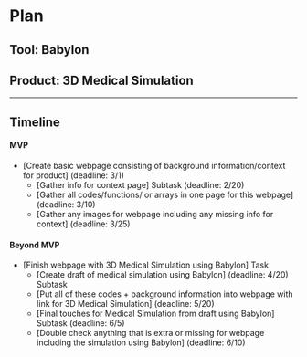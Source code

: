 
# Plan

## Tool: Babylon
## Product: 3D Medical Simulation

---

## Timeline

#### MVP

- [Create basic webpage consisting of background information/context for product] (deadline: 3/1)
  - [Gather info for context page] Subtask (deadline: 2/20)
  - [Gather all codes/functions/ or arrays in one page for this webpage] (deadline: 3/10)
  - [Gather any images for webpage including any missing info for context] (deadline: 3/25)

#### Beyond MVP

- [Finish webpage with 3D Medical Simulation using Babylon] Task
  - [Create draft of medical simulation using Babylon] (deadline: 4/20) Subtask
  - [Put all of these codes + background information into webpage with link for 3D Medical Simulation] (deadline: 5/20)
  - [Final touches for Medical Simulation from draft using Babylon] Subtask (deadline: 6/5)
  - [Double check anything that is extra or missing for webpage including the simulation using Babylon] (deadline: 6/10)


<!-- EXAMPLE

## Tool: APIs
## Product: Green Glass Door riddle app

## Timeline

### MVP

- [ ] Front-end
  - [x] Webpage to collect input from user (deadline: 4/15)
  - [ ] Webpage to display "yes, but a ___ can't" or "no, but a ___ can" (deadline: 5/1)
- [x] Back-end
  - [x] Use regex to test whether or not the word can go through the GGD (deadline: 3/1)
  - [x] Use the Twinword API to find related words (deadline: 3/15)
    - [ ] Iterate through the words until an opposite example can be found (deadline: 4/1)

#### Beyond MVP

- [ ] Use another API to make sure the opposite example is a noun
- [ ] Automate notification of API limit to make sure I don’t exceed free quota
- [ ] A multiple choice quizzer that will test the user’s knowledge of the solution

-->





<!-- DO NOT USE THIS YET

| Name | Glows | Grows |
| -------- | ------- | ------- |
|   |   |
|   |   |
|   |   |
|   |   |
|   |   |
|   |   |

-->
